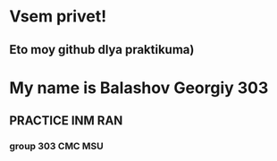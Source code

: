 # Vsem privet!


## Eto moy github dlya praktikuma)


# My name is Balashov Georgiy 303 


## PRACTICE INM RAN


### group 303 CMC MSU
